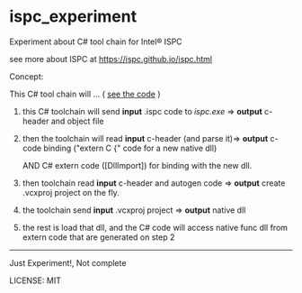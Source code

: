 # ispc_experiment


Experiment about C# tool chain for Intel® ISPC

see more about ISPC at https://ispc.github.io/ispc.html

Concept:
 
This C# tool chain will ... ( [see the code](https://github.com/PaintLab/ispc_experiment/blob/master/BridgeBuilder/6_Ispc/IspcBuilder.cs) )
 
 
1. this C# toolchain will send **input** .ispc code to  _ispc.exe_ => **output** c-header and object file

2. then the toolchain will read **input** c-header (and parse it)=> **output** c-code binding ("extern C {" code for a new native dll)
   
     AND C# extern code ([DllImport]) for binding with the new dll.   

3. then toolchain  read **input** c-header and autogen code => **output** create .vcxproj project on the fly.

4. the toolchain send **input** .vcxproj  project => **output** native dll 

5. the rest is load that dll, and the C# code will access native func dll from extern code that are generated on step 2


----

Just Experiment!, Not complete



LICENSE: MIT



